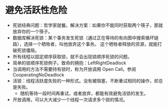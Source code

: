 # 避免活跃性危险 
- 死锁经典问题：哲学家就餐。解决方案：如果你不能同时获取两个筷子，那就放弃你的一个筷子。
- 数据库解决死锁：某个事务发生死锁（通过正在等待的有向图中搜索循坏链路），选择一个牺牲者，叫他放弃这个事务。
这个牺牲者释放的资源，就能打破死锁僵局。
- 所有线程以固定顺序获取锁，就不会出现锁顺序死锁的问题。
- 简单的锁顺序死锁例子。致命的拥抱：LeftRightDeadlock
- 当调用的方法不需要持有锁时，称为开放调用 Open Call。参阅 CooperatingNoDeadlock
- 活锁：线程活跃度失败的一种形式。没有被阻塞，不断重试相同的操作，却总是失败。
  - 随机等待一段时间再重试，或者放弃，都能有效避免活锁的发生。
- 开放调用，可以大大减少一个线程一次请求多个锁的情况。